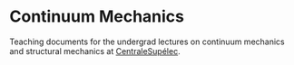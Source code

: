# Continuum Mechanics

Teaching documents for the undergrad lectures on continuum mechanics and structural mechanics at [CentraleSupélec](www.centralesupelec.fr).
